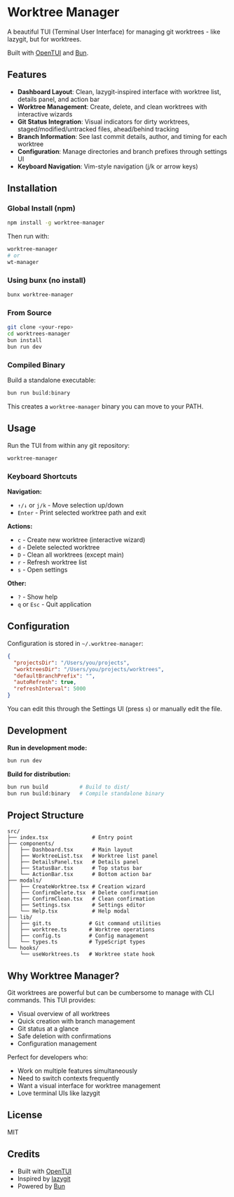 # Worktree Manager

A beautiful TUI (Terminal User Interface) for managing git worktrees - like lazygit, but for worktrees.

Built with [OpenTUI](https://github.com/sst/opentui) and [Bun](https://bun.sh).

## Features

- **Dashboard Layout**: Clean, lazygit-inspired interface with worktree list, details panel, and action bar
- **Worktree Management**: Create, delete, and clean worktrees with interactive wizards
- **Git Status Integration**: Visual indicators for dirty worktrees, staged/modified/untracked files, ahead/behind tracking
- **Branch Information**: See last commit details, author, and timing for each worktree
- **Configuration**: Manage directories and branch prefixes through settings UI
- **Keyboard Navigation**: Vim-style navigation (j/k or arrow keys)

## Installation

### Global Install (npm)

```bash
npm install -g worktree-manager
```

Then run with:

```bash
worktree-manager
# or
wt-manager
```

### Using bunx (no install)

```bash
bunx worktree-manager
```

### From Source

```bash
git clone <your-repo>
cd worktrees-manager
bun install
bun run dev
```

### Compiled Binary

Build a standalone executable:

```bash
bun run build:binary
```

This creates a `worktree-manager` binary you can move to your PATH.

## Usage

Run the TUI from within any git repository:

```bash
worktree-manager
```

### Keyboard Shortcuts

**Navigation:**
- `↑/↓` or `j/k` - Move selection up/down
- `Enter` - Print selected worktree path and exit

**Actions:**
- `c` - Create new worktree (interactive wizard)
- `d` - Delete selected worktree
- `D` - Clean all worktrees (except main)
- `r` - Refresh worktree list
- `s` - Open settings

**Other:**
- `?` - Show help
- `q` or `Esc` - Quit application

## Configuration

Configuration is stored in `~/.worktree-manager`:

```json
{
  "projectsDir": "/Users/you/projects",
  "worktreesDir": "/Users/you/projects/worktrees",
  "defaultBranchPrefix": "",
  "autoRefresh": true,
  "refreshInterval": 5000
}
```

You can edit this through the Settings UI (press `s`) or manually edit the file.

## Development

**Run in development mode:**

```bash
bun run dev
```

**Build for distribution:**

```bash
bun run build          # Build to dist/
bun run build:binary   # Compile standalone binary
```

## Project Structure

```
src/
├── index.tsx              # Entry point
├── components/
│   ├── Dashboard.tsx      # Main layout
│   ├── WorktreeList.tsx   # Worktree list panel
│   ├── DetailsPanel.tsx   # Details panel
│   ├── StatusBar.tsx      # Top status bar
│   └── ActionBar.tsx      # Bottom action bar
├── modals/
│   ├── CreateWorktree.tsx # Creation wizard
│   ├── ConfirmDelete.tsx  # Delete confirmation
│   ├── ConfirmClean.tsx   # Clean confirmation
│   ├── Settings.tsx       # Settings editor
│   └── Help.tsx           # Help modal
├── lib/
│   ├── git.ts            # Git command utilities
│   ├── worktree.ts       # Worktree operations
│   ├── config.ts         # Config management
│   └── types.ts          # TypeScript types
└── hooks/
    └── useWorktrees.ts   # Worktree state hook
```

## Why Worktree Manager?

Git worktrees are powerful but can be cumbersome to manage with CLI commands. This TUI provides:

- Visual overview of all worktrees
- Quick creation with branch management
- Git status at a glance
- Safe deletion with confirmations
- Configuration management

Perfect for developers who:
- Work on multiple features simultaneously
- Need to switch contexts frequently
- Want a visual interface for worktree management
- Love terminal UIs like lazygit

## License

MIT

## Credits

- Built with [OpenTUI](https://github.com/sst/opentui)
- Inspired by [lazygit](https://github.com/jesseduffield/lazygit)
- Powered by [Bun](https://bun.sh)
